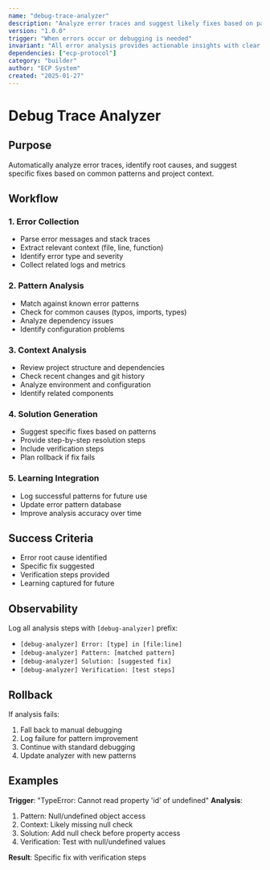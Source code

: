 ```yaml
---
name: "debug-trace-analyzer"
description: "Analyze error traces and suggest likely fixes based on patterns"
version: "1.0.0"
trigger: "When errors occur or debugging is needed"
invariant: "All error analysis provides actionable insights with clear next steps"
dependencies: ["ecp-protocol"]
category: "builder"
author: "ECP System"
created: "2025-01-27"
---
```


# Debug Trace Analyzer

## Purpose

Automatically analyze error traces, identify root causes, and suggest specific fixes based on common patterns and project context.

## Workflow

### 1. Error Collection
- Parse error messages and stack traces
- Extract relevant context (file, line, function)
- Identify error type and severity
- Collect related logs and metrics

### 2. Pattern Analysis
- Match against known error patterns
- Check for common causes (typos, imports, types)
- Analyze dependency issues
- Identify configuration problems

### 3. Context Analysis
- Review project structure and dependencies
- Check recent changes and git history
- Analyze environment and configuration
- Identify related components

### 4. Solution Generation
- Suggest specific fixes based on patterns
- Provide step-by-step resolution steps
- Include verification steps
- Plan rollback if fix fails

### 5. Learning Integration
- Log successful patterns for future use
- Update error pattern database
- Improve analysis accuracy over time

## Success Criteria

- Error root cause identified
- Specific fix suggested
- Verification steps provided
- Learning captured for future

## Observability

Log all analysis steps with `[debug-analyzer]` prefix:
- `[debug-analyzer] Error: [type] in [file:line]`
- `[debug-analyzer] Pattern: [matched pattern]`
- `[debug-analyzer] Solution: [suggested fix]`
- `[debug-analyzer] Verification: [test steps]`

## Rollback

If analysis fails:
1. Fall back to manual debugging
2. Log failure for pattern improvement
3. Continue with standard debugging
4. Update analyzer with new patterns

## Examples

**Trigger**: "TypeError: Cannot read property 'id' of undefined"
**Analysis**:
1. Pattern: Null/undefined object access
2. Context: Likely missing null check
3. Solution: Add null check before property access
4. Verification: Test with null/undefined values

**Result**: Specific fix with verification steps

